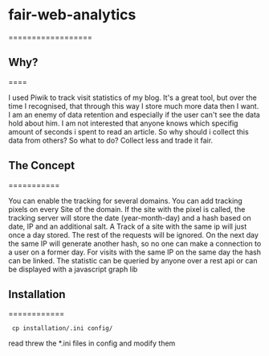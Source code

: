 # fair-web-analytics
==================

## Why?
====

I used Piwik to track visit statistics of my blog. It's a great tool, but over the time I recognised, that through this way I store much more data then I want. I am an enemy of data retention and especially if the user can't see the data hold about him. I am not interested that anyone knows which specifig amount of seconds i spent to read an article. So why should i collect this data from others? So what to do? Collect less and trade it fair.

## The Concept
===========

You can enable the tracking for several domains. You can add tracking pixels on every Site of the domain. If the site with the pixel is called, the tracking server will store the date (year-month-day) and a hash based on date, IP and an additional salt. A Track of a site with the same ip will just once a day stored. The rest of the requests will be ignored. On the next day the same IP will generate another hash, so no one can make a connection to a user on a former day. For visits with the same IP on the same day the hash can be linked. 
The statistic can be queried by anyone over a rest api or can be displayed with a javascript graph lib

## Installation
============

<pre><code> cp installation/.ini config/
</code></pre>
read threw the *.ini files in config and modify them